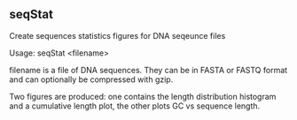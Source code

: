 ## seqStat

Create sequences statistics figures for DNA seqeunce files

Usage: seqStat \<filename\>

filename is a file of DNA sequences.  They can be in FASTA or FASTQ format and can optionally be compressed with gzip.

Two figures are produced: one contains the length distribution histogram and a cumulative length plot, the other plots GC vs sequence length.


